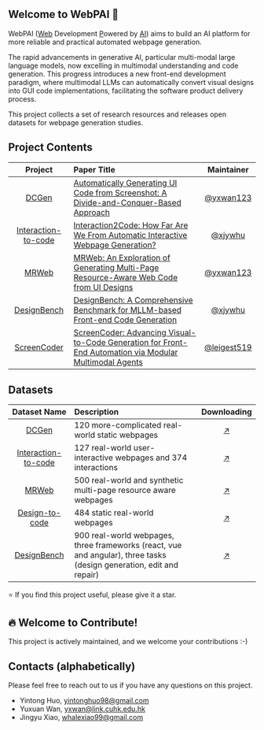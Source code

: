 
## Welcome to WebPAI 👋

WebPAI (<ins>Web</ins> Development <ins>P</ins>owered by <ins>AI</ins>) aims to build an AI platform for more reliable and practical automated webpage generation.

The rapid advancements in generative AI, particular multi-modal large language models, now excelling in multimodal understanding and code generation.
This progress introduces a new front-end development paradigm, where multimodal LLMs can automatically convert visual designs into GUI code implementations, facilitating the software product delivery process.

This project collects a set of research resources and releases open datasets for webpage generation studies.  


## Project Contents

| Project | Paper Title  | Maintainer |
|:------:|:--------| :------:|
| [DCGen](https://github.com/WebPAI/DCGen)  | [Automatically Generating UI Code from Screenshot: A Divide-and-Conquer-Based Approach](https://arxiv.org/pdf/2406.16386) | [@yxwan123](https://github.com/yxwan123/) |
| [Interaction-to-code](https://github.com/WebPAI/Interaction2Code) | [Interaction2Code: How Far Are We From Automatic Interactive Webpage Generation?](https://arxiv.org/pdf/2411.03292) | [@xjywhu](https://github.com/xjywhu) |
| [MRWeb](https://github.com/WebPAI/MRWeb) | [MRWeb: An Exploration of Generating Multi-Page Resource-Aware Web Code from UI Designs](https://arxiv.org/pdf/2412.15310) | [@yxwan123](https://github.com/yxwan123/) |
| [DesignBench](https://github.com/WebPAI/DesignBench) | [DesignBench: A Comprehensive Benchmark for MLLM-based Front-end Code Generation](https://arxiv.org/pdf/2506.06251) | [@xjywhu](https://github.com/xjywhu) |
| [ScreenCoder](https://github.com/leigest519/ScreenCoder) | [ScreenCoder: Advancing Visual-to-Code Generation for Front-End Automation via Modular Multimodal Agents](https://arxiv.org/pdf/2507.22827) | [@leigest519](https://github.com/leigest519) |


## Datasets

| Dataset Name | Description | Downloading |
|:------:|:--------| :------:|
| [DCGen](https://github.com/WebPAI/DCGen)  | 120 more-complicated real-world static webpages | [:arrow_upper_right:​](https://github.com/yxwan123/DCGen) |
| [Interaction-to-code](https://github.com/WebPAI/Interaction2Code)  | 127 real-world user-interactive webpages and 374 interactions | [:arrow_upper_right:](https://github.com/WebPAI/Interaction2Code) |
| [MRWeb](https://github.com/WebPAI/MRWeb) | 500 real-world and synthetic multi-page resource aware webpages | [:arrow_upper_right:](https://github.com/WebPAI/MRWeb) |
| [Design-to-code](https://salt-nlp.github.io/Design2Code)  | 484 static real-world webpages | [:arrow_upper_right:](https://huggingface.co/datasets/SALT-NLP/Design2Code) |
| [DesignBench](https://github.com/WebPAI/DesignBench)  | 900 real-world webpages, three frameworks (react, vue and angular), three tasks (design generation, edit and repair) | [:arrow_upper_right:](https://github.com/WebPAI/DesignBench) |


⭐ If you find this project useful, please give it a star.

## 🔥 Welcome to Contribute!

This project is actively maintained, and we welcome your contributions :-)

## Contacts (alphabetically)

Please feel free to reach out to us if you have any questions on this project. 

- Yintong Huo, yintonghuo98@gmail.com
- Yuxuan Wan, yxwan@link.cuhk.edu.hk
- Jingyu Xiao, whalexiao99@gmail.com
